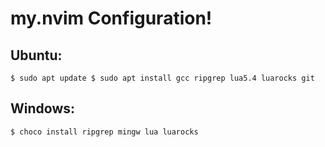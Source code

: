 # my.nvim Configuration!

## Ubuntu:
``
$ sudo apt update
$ sudo apt install gcc ripgrep lua5.4 luarocks git
``

## Windows:
``
$ choco install ripgrep mingw lua luarocks
``
